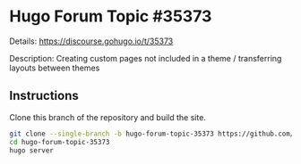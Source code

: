 # Hugo Forum Topic #35373

Details: <https://discourse.gohugo.io/t/35373>

Description: Creating custom pages not included in a theme / transferring layouts between themes

## Instructions

Clone this branch of the repository and build the site.

```bash
git clone --single-branch -b hugo-forum-topic-35373 https://github.com/jmooring/hugo-testing hugo-forum-topic-35373
cd hugo-forum-topic-35373
hugo server
```
